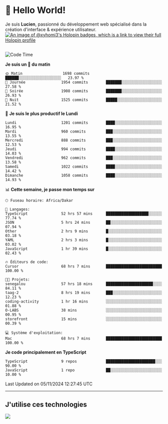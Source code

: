 # 👋 Hello World!

Je suis **Lucien**, passionné du développement web spécialisé dans la création d'interface & expérience utilisateur.
[![An image of @xyhomi3's Holopin badges, which is a link to view their full Holopin profile](https://holopin.me/xyhomi3)](https://holopin.io/@xyhomi3)

##

<!--START_SECTION:waka-->
![Code Time](http://img.shields.io/badge/Code%20Time-2%2C503%20hrs%2031%20mins-blue)

**Je suis un 🐤 du matin** 

```text
🌞 Matin                  1698 commits        ██████░░░░░░░░░░░░░░░░░░░   23.97 % 
🌆 Journée                1954 commits        ███████░░░░░░░░░░░░░░░░░░   27.58 % 
🌃 Soirée                 1908 commits        ███████░░░░░░░░░░░░░░░░░░   26.93 % 
🌙 Nuit                   1525 commits        █████░░░░░░░░░░░░░░░░░░░░   21.52 % 
```
📅 **Je suis le plus productif le Lundi** 

```text
Lundi                    1201 commits        ████░░░░░░░░░░░░░░░░░░░░░   16.95 % 
Mardi                    960 commits         ███░░░░░░░░░░░░░░░░░░░░░░   13.55 % 
Mercredi                 888 commits         ███░░░░░░░░░░░░░░░░░░░░░░   12.53 % 
Jeudi                    994 commits         ████░░░░░░░░░░░░░░░░░░░░░   14.03 % 
Vendredi                 962 commits         ███░░░░░░░░░░░░░░░░░░░░░░   13.58 % 
Samedi                   1022 commits        ████░░░░░░░░░░░░░░░░░░░░░   14.42 % 
Dimanche                 1058 commits        ████░░░░░░░░░░░░░░░░░░░░░   14.93 % 
```


📊 **Cette semaine, je passe mon temps sur** 

```text
🕑︎ Fuseau horaire: Africa/Dakar

💬 Langages: 
TypeScript               52 hrs 57 mins      ███████████████████░░░░░░   77.74 % 
JSON                     5 hrs 24 mins       ██░░░░░░░░░░░░░░░░░░░░░░░   07.94 % 
Other                    2 hrs 9 mins        █░░░░░░░░░░░░░░░░░░░░░░░░   03.18 % 
YAML                     2 hrs 3 mins        █░░░░░░░░░░░░░░░░░░░░░░░░   03.02 % 
JavaScript               1 hr 39 mins        █░░░░░░░░░░░░░░░░░░░░░░░░   02.43 % 

🔥 Éditeurs de code: 
Cursor                   68 hrs 7 mins       █████████████████████████   100.00 % 

🐱‍💻 Projets: 
senegalou                57 hrs 18 mins      █████████████████████░░░░   84.11 % 
taag-2                   8 hrs 19 mins       ███░░░░░░░░░░░░░░░░░░░░░░   12.23 % 
coding-activity          1 hr 16 mins        ░░░░░░░░░░░░░░░░░░░░░░░░░   01.88 % 
O-LABS                   38 mins             ░░░░░░░░░░░░░░░░░░░░░░░░░   00.95 % 
storefront               15 mins             ░░░░░░░░░░░░░░░░░░░░░░░░░   00.39 % 

💻 Système d'exploitation: 
Mac                      68 hrs 7 mins       █████████████████████████   100.00 % 
```

**Je code principalement en TypeScript** 

```text
TypeScript               9 repos             ██████████████████████░░░   90.00 % 
JavaScript               1 repo              ██░░░░░░░░░░░░░░░░░░░░░░░   10.00 % 
```




 Last Updated on 05/11/2024 12:27:45 UTC
<!--END_SECTION:waka-->
---

## J'utilise ces technologies

<p align="left">
  <a href="https://skillicons.dev">
    <img src="https://skillicons.dev/icons?i=ts,js,md,scss,tailwind,react,docker,express,astro,vite,nextjs,vercel,figma,ableton" />
  </a>
</p>

